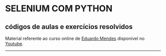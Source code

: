 # SELENIUM COM PYTHON

## códigos de aulas e exercícios resolvidos

Material referente ao curso online de  [Eduardo Mendes](https://github.com/dunossauro) disponível no [Youtube](https://www.youtube.com/watch?v=PHHXksljGNA&list=PLOQgLBuj2-3LqnMYKZZgzeC7CKCPF375B&index=1).

---



